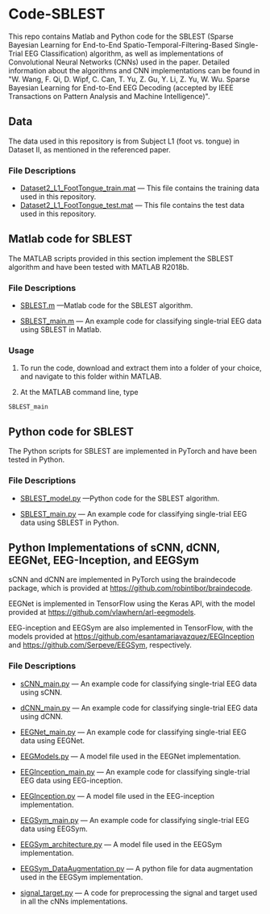 # Code-SBLEST

This repo contains Matlab and Python code for the SBLEST (Sparse Bayesian Learning for End-to-End Spatio-Temporal-Filtering-Based Single-Trial EEG Classification) algorithm, as well as implementations of Convolutional Neural Networks (CNNs) used in the paper. Detailed information about the algorithms and CNN implementations can be found in  "W. Wang, F. Qi, D. Wipf, C. Can, T. Yu, Z. Gu, Y. Li, Z. Yu, W. Wu. Sparse Bayesian Learning for End-to-End EEG Decoding (accepted by IEEE Transactions on Pattern Analysis and Machine Intelligence)". 

## Data
The data used in this repository is from Subject L1 (foot vs. tongue) in Dataset II, as mentioned in the referenced paper.

### File Descriptions

* [Dataset2_L1_FootTongue_train.mat](https://github.com/EEGdecoding/Code-SBLEST/blob/main/Dataset2_L1_FootTongue_train.mat) — This file contains the training data used in this repository.
* [Dataset2_L1_FootTongue_test.mat](https://github.com/EEGdecoding/Code-SBLEST/blob/main/Dataset2_L1_FootTongue_test.mat) —  This file contains the test data used in this repository.

## Matlab code for SBLEST

The MATLAB scripts provided in this section implement the SBLEST algorithm and have been tested with MATLAB R2018b.

### File Descriptions

* [SBLEST.m](https://github.com/EEGdecoding/Code-SBLEST/blob/main/SBLEST.m)                                           —Matlab code for the SBLEST algorithm.

* [SBLEST_main.m](https://github.com/EEGdecoding/Code-SBLEST/blob/main/SBLEST_main.m)  — An example code for classifying single-trial EEG data using SBLEST in Matlab.

### Usage

1. To run the code, download and extract them into a folder of your choice, and navigate to this folder within MATLAB. 

2. At the MATLAB command line, type 
 ```
 SBLEST_main
 ```

## Python code for SBLEST

The Python scripts for SBLEST are implemented in PyTorch and have been tested in Python.

### File Descriptions

* [SBLEST_model.py](https://github.com/EEGdecoding/Code-SBLEST/blob/main/SBLEST_model.py)                             —Python code for the SBLEST algorithm.

* [SBLEST_main.py](https://github.com/EEGdecoding/Code-SBLEST/blob/main/SBLEST_main.py)  — An example code for classifying single-trial EEG data using SBLEST in Python.


 
 ## Python Implementations of sCNN, dCNN, EEGNet, EEG-Inception, and EEGSym
 
sCNN and dCNN are implemented in PyTorch using the braindecode package, which is provided at https://github.com/robintibor/braindecode.

EEGNet is implemented in TensorFlow using the Keras API, with the model provided at https://github.com/vlawhern/arl-eegmodels.

EEG-inception and EEGSym are also implemented in TensorFlow, with the models provided at https://github.com/esantamariavazquez/EEGInception and https://github.com/Serpeve/EEGSym, respectively.

### File Descriptions

* [sCNN_main.py](https://github.com/EEGdecoding/Code-SBLEST/blob/main/sCNN_main.py)   — An example code for classifying single-trial EEG data using sCNN.

* [dCNN_main.py](https://github.com/EEGdecoding/Code-SBLEST/blob/main/dCNN_main.py)   — An example code for classifying single-trial EEG data using dCNN.

* [EEGNet_main.py](https://github.com/EEGdecoding/Code-SBLEST/blob/main/EEGNet_main.py)   — An example code for classifying single-trial EEG data using EEGNet.
* [EEGModels.py](https://github.com/EEGdecoding/Code-SBLEST/blob/main/EEGModels.py)   — A model file used in the EEGNet implementation.

* [EEGInception_main.py](https://github.com/EEGdecoding/Code-SBLEST/blob/main/EEGInception_main.py)   — An example code for classifying single-trial EEG data using EEG-inception.
* [EEGInception.py](https://github.com/EEGdecoding/Code-SBLEST/blob/main/EEGInception.py)   — A model file used in the EEG-inception implementation.

* [EEGSym_main.py](https://github.com/EEGdecoding/Code-SBLEST/blob/main/EEGSym.py)   — An example code for classifying single-trial EEG data using EEGSym.
* [EEGSym_architecture.py](https://github.com/EEGdecoding/Code-SBLEST/blob/main/EEGSym_architecture.py)   — A model file used in the EEGSym implementation.
* [EEGSym_DataAugmentation.py](https://github.com/EEGdecoding/Code-SBLEST/blob/main/EEGSym_DataAugmentation.py)   — A python file for data augmentation used in the EEGSym implementation.

* [signal_target.py](https://github.com/EEGdecoding/Code-SBLEST/blob/main/signal_target.py)   — A code for preprocessing the signal and target used in all the cNNs implementations.



